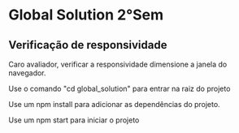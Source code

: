 # Global Solution 2°Sem

## Verificação de responsividade

Caro avaliador, verificar a responsividade dimensione a janela do navegador.

Use o comando "cd global_solution" para entrar na raiz do projeto

Use um npm install para adicionar as dependências do projeto.

Use um npm start para iniciar o projeto
